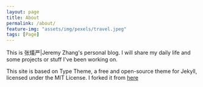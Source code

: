 ```yaml
---
layout: page
title: About
permalink: /about/
feature-img: "assets/img/pexels/travel.jpeg"
tags: [Page]
---
```


This is 张燨严|Jeremy Zhang's personal blog. I will share my daily life and some projects or stuff I've been working on.

This site is based on Type Theme, a free and open-source theme for Jekyll, licensed under the MIT License. I forked it from [here](https://github.com/sylhare/Type-on-Strap)